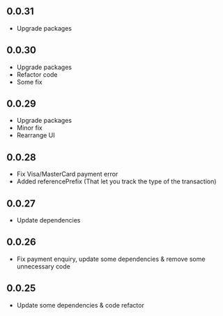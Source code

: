 ## 0.0.31
- Upgrade packages

## 0.0.30
- Upgrade packages
- Refactor code
- Some fix

## 0.0.29
- Upgrade packages
- Minor fix
- Rearrange UI

## 0.0.28

- Fix Visa/MasterCard payment error
- Added referencePrefix (That let you track the type of the transaction)
## 0.0.27

- Update dependencies
## 0.0.26

- Fix payment enquiry, update some dependencies & remove some unnecessary code 
## 0.0.25

- Update some dependencies & code refactor
